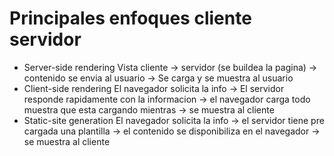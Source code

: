# Principales enfoques cliente servidor
* Server-side rendering
Vista cliente -> servidor (se buildea la pagina) -> contenido se envia al usuario -> Se carga y se muestra al usuario
* Client-side rendering
El navegador solicita la info -> El servidor responde rapidamente con la informacion -> el navegador carga todo 
muestra que esta cargando mientras -> se muestra al cliente
* Static-site generation
El navegador solicita la info -> el servidor tiene pre cargada una plantilla -> el contenido se disponibiliza en el 
navegador -> se muestra al cliente




































